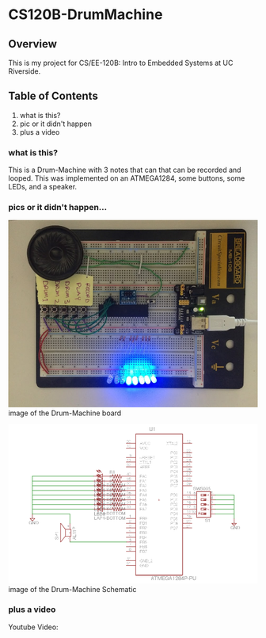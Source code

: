 CS120B-DrumMachine
========


Overview
--------
This is my project for CS/EE-120B: Intro to Embedded Systems at UC Riverside.


Table of Contents
-----------------
1. what is this?
2. pic or it didn't happen
3. plus a video


### what is this?
This is a Drum-Machine with 3 notes that can that can be recorded and looped.
This was implemented on an ATMEGA1284, some buttons, some LEDs, and a speaker.

### pics or it didn't happen...
![Drum-Machine](/picture/drum-machine.JPG)
image of the Drum-Machine board

![Drum-Machine-Schematic](/picture/drum-machine-schematic.PNG)
image of the Drum-Machine Schematic

### plus a video
Youtube Video: 
